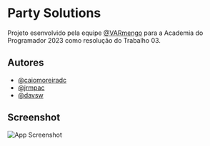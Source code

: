 
# Party Solutions

Projeto esenvolvido pela equipe [@VARmengo](https://github.com/VARmengo/) para a Academia do Programador 2023 como resolução do Trabalho 03.

## Autores

- [@caiomoreiradc](https://www.github.com/caiomoreiradc)
- [@jrmpac](https://www.github.com/jrmpac)
- [@davsw](https://www.github.com/davsw)


## Screenshot

![App Screenshot](https://imgur.com/J2c9tgN.png)

